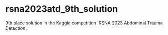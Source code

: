 # rsna2023atd_9th_solution
9th place solution in the Kaggle competition 'RSNA 2023 Abdominal Trauma Detection'.
